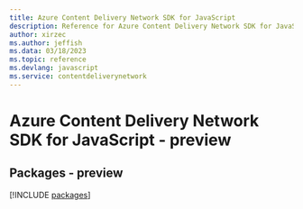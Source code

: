```yaml
---
title: Azure Content Delivery Network SDK for JavaScript
description: Reference for Azure Content Delivery Network SDK for JavaScript
author: xirzec
ms.author: jeffish
ms.data: 03/18/2023
ms.topic: reference
ms.devlang: javascript
ms.service: contentdeliverynetwork
---
```

# Azure Content Delivery Network SDK for JavaScript - preview
## Packages - preview
[!INCLUDE [packages](content-delivery-network-index.md)]